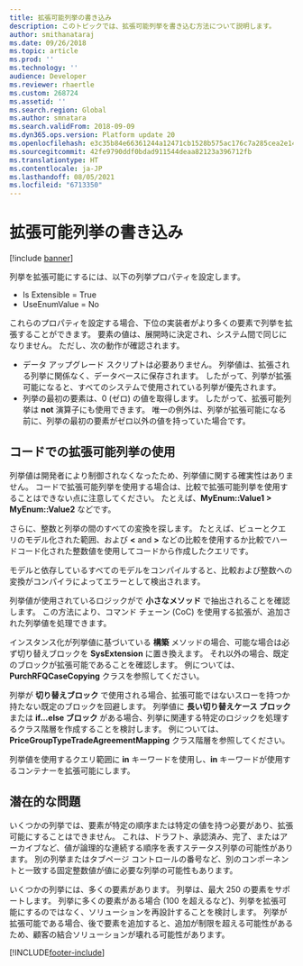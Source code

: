 ```yaml
---
title: 拡張可能列挙の書き込み
description: このトピックでは、拡張可能列挙を書き込む方法について説明します。
author: smithanataraj
ms.date: 09/26/2018
ms.topic: article
ms.prod: ''
ms.technology: ''
audience: Developer
ms.reviewer: rhaertle
ms.custom: 268724
ms.assetid: ''
ms.search.region: Global
ms.author: smnatara
ms.search.validFrom: 2018-09-09
ms.dyn365.ops.version: Platform update 20
ms.openlocfilehash: e3c35b84e66361244a12471cb1528b575ac176c7a285cea2e14d7ff069984d51
ms.sourcegitcommit: 42fe9790ddf0bdad911544deaa82123a396712fb
ms.translationtype: HT
ms.contentlocale: ja-JP
ms.lasthandoff: 08/05/2021
ms.locfileid: "6713350"
---
```

# <a name="write-extensible-enums"></a>拡張可能列挙の書き込み

[!include [banner](../includes/banner.md)]

列挙を拡張可能にするには、以下の列挙プロパティを設定します。

- Is Extensible = True
- UseEnumValue = No

これらのプロパティを設定する場合、下位の実装者がより多くの要素で列挙を拡張することができます。 要素の値は、展開時に決定され、システム間で同じになりません。 ただし、次の動作が確認されます。

+ データ アップグレード スクリプトは必要ありません。 列挙値は、拡張される列挙に関係なく、データベースに保存されます。 したがって、列挙が拡張可能になると、すべてのシステムで使用されている列挙が優先されます。
+ 列挙の最初の要素は、0 (ゼロ) の値を取得します。 したがって、拡張可能列挙は **not** 演算子にも使用できます。 唯一の例外は、列挙が拡張可能になる前に、列挙の最初の要素がゼロ以外の値を持っていた場合です。
    
## <a name="using-extensible-enums-in-code"></a>コードでの拡張可能列挙の使用
列挙値は開発者により制御されなくなったため、列挙値に関する確実性はありません。 コードで拡張可能列挙を使用する場合は、比較で拡張可能列挙を使用することはできない点に注意してください。 たとえば、**MyEnum::Value1 \> MyEnum::Value2** などです。

さらに、整数と列挙の間のすべての変換を探します。 たとえば、ビューとクエリのモデル化された範囲、および **\<** and **\>** などの比較を使用するか比較でハードコード化された整数値を使用してコードから作成したクエリです。

モデルと依存しているすべてのモデルをコンパイルすると、比較および整数への変換がコンパイラによってエラーとして検出されます。
    
列挙値が使用されているロジックがで **小さなメソッド** で抽出されることを確認します。 この方法により、コマンド チェーン (CoC) を使用する拡張が、追加された列挙値を処理できます。

インスタンス化が列挙値に基づいている **構築** メソッドの場合、可能な場合は必ず切り替えブロックを **SysExtension** に置き換えます。 それ以外の場合、既定のブロックが拡張可能であることを確認します。 例については、**PurchRFQCaseCopying** クラスを参照してください。

列挙が **切り替えブロック** で使用される場合、拡張可能ではないスローを持つか持たない既定のブロックを回避します。 列挙値に **長い切り替えケース ブロック** または **if...else ブロック** がある場合、列挙に関連する特定のロジックを処理するクラス階層を作成することを検討します。 例については、**PriceGroupTypeTradeAgreementMapping** クラス階層を参照してください。

列挙値を使用するクエリ範囲に **in** キーワードを使用し、**in** キーワードが使用するコンテナーを拡張可能にします。

## <a name="potential-issues"></a>潜在的な問題
いくつかの列挙では、要素が特定の順序または特定の値を持つ必要があり、拡張可能にすることはできません。 これは、ドラフト、承認済み、完了、またはアーカイブなど、値が論理的な連続する順序を表すステータス列挙の可能性があります。 別の列挙またはタブページ コントロールの番号など、別のコンポーネントと一致する固定整数値が値に必要な列挙の可能性もあります。   

いくつかの列挙には、多くの要素があります。 列挙は、最大 250 の要素をサポートします。 列挙に多くの要素がある場合 (100 を超えるなど)、列挙を拡張可能にするのではなく、ソリューションを再設計することを検討します。 列挙が拡張可能である場合、後で要素を追加すると、追加が制限を超える可能性があるため、顧客の結合ソリューションが壊れる可能性があります。


[!INCLUDE[footer-include](../../../includes/footer-banner.md)]
